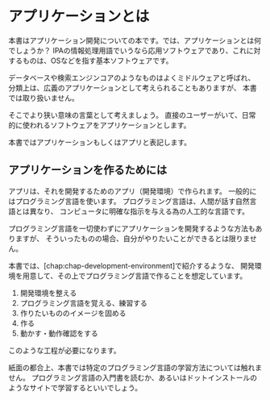# アプリケーションとは

本書はアプリケーション開発についての本です。では、アプリケーションとは何でしょうか？
IPAの情報処理用語でいうなら応用ソフトウェアであり、これに対するものは、OSなどを指す基本ソフトウェアです。

データベースや検索エンジンコアのようなものはよくミドルウェアと呼ばれ、
分類上は、広義のアプリケーションとして考えられることもありますが、
本書では取り扱いません。

そこでより狭い意味の言葉として考えましょう。
直接のユーザーがいて、日常的に使われるソフトウェアをアプリケーションとします。

本書ではアプリケーションもしくはアプリと表記します。

## アプリケーションを作るためには

アプリは、それを開発するためのアプリ（開発環境）で作られます。
一般的にはプログラミング言語を使います。
プログラミング言語は、人間が話す自然言語とは異なり、
コンピュータに明確な指示を与える為の人工的な言語です。

プログラミング言語を一切使わずにアプリケーションを開発するような方法もありますが、
そういったものの場合、自分がやりたいことができるとは限りません。

本書では、[chap:chap-development-environment]で紹介するような、
開発環境を用意して、その上でプログラミング言語で作ることを想定しています。

1. 開発環境を整える
2. プログラミング言語を覚える、練習する
3. 作りたいもののイメージを固める
4. 作る
5. 動かす・動作確認をする

このような工程が必要になります。

紙面の都合上、本書では特定のプログラミング言語の学習方法については触れません。
プログラミング言語の入門書を読むか、あるいはドットインストールのようなサイトで学習するといいでしょう。

